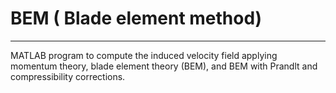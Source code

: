 # BEM ( Blade element method)
--------------------------------------------------------
MATLAB program to compute the induced velocity field applying momentum theory, blade element theory (BEM), and  BEM with Prandlt and compressibility corrections.
